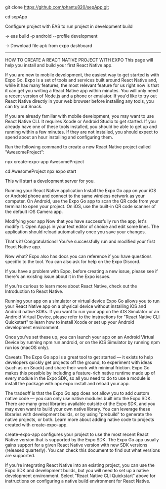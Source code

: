 git clone https://github.com/phantu820/sepApp.git

cd sepApp

Configure project with EAS to run project in development build

-> eas build -p android --profile development

-> Download file apk from expo dashboard

------------------------------------------------
HOW TO CREATE A REACT NATIVE PROJECT WITH EXPO
This page will help you install and build your first React Native app.

If you are new to mobile development, the easiest way to get started is with Expo Go. Expo is a set of tools and services built around React Native and, while it has many features, the most relevant feature for us right now is that it can get you writing a React Native app within minutes. You will only need a recent version of Node.js and a phone or emulator. If you'd like to try out React Native directly in your web browser before installing any tools, you can try out Snack.

If you are already familiar with mobile development, you may want to use React Native CLI. It requires Xcode or Android Studio to get started. If you already have one of these tools installed, you should be able to get up and running within a few minutes. If they are not installed, you should expect to spend about an hour installing and configuring them.

Run the following command to create a new React Native project called "AwesomeProject":

npx create-expo-app AwesomeProject

cd AwesomeProject
npx expo start

This will start a development server for you.

Running your React Native application
Install the Expo Go app on your iOS or Android phone and connect to the same wireless network as your computer. On Android, use the Expo Go app to scan the QR code from your terminal to open your project. On iOS, use the built-in QR code scanner of the default iOS Camera app.

Modifying your app
Now that you have successfully run the app, let's modify it. Open App.js in your text editor of choice and edit some lines. The application should reload automatically once you save your changes.

That's it!
Congratulations! You've successfully run and modified your first React Native app.


Now what?
Expo also has docs you can reference if you have questions specific to the tool. You can also ask for help on the Expo Discord.

If you have a problem with Expo, before creating a new issue, please see if there's an existing issue about it in the Expo issues.

If you're curious to learn more about React Native, check out the Introduction to React Native.

Running your app on a simulator or virtual device
Expo Go allows you to run your React Native app on a physical device without installing iOS and Android native SDKs. If you want to run your app on the iOS Simulator or an Android Virtual Device, please refer to the instructions for "React Native CLI Quickstart" to learn how to install Xcode or set up your Android development environment.

Once you've set these up, you can launch your app on an Android Virtual Device by running npm run android, or on the iOS Simulator by running npm run ios (macOS only).

Caveats
The Expo Go app is a great tool to get started — it exists to help developers quickly get projects off the ground, to experiment with ideas (such as on Snack) and share their work with minimal friction. Expo Go makes this possible by including a feature-rich native runtime made up of every module in the Expo SDK, so all you need to do to use a module is install the package with npx expo install and reload your app.

The tradeoff is that the Expo Go app does not allow you to add custom native code — you can only use native modules built into the Expo SDK. There are many great libraries available outside of the Expo SDK, and you may even want to build your own native library. You can leverage these libraries with development builds, or by using "prebuild" to generate the native projects, or both. Learn more about adding native code to projects created with create-expo-app.

create-expo-app configures your project to use the most recent React Native version that is supported by the Expo SDK. The Expo Go app usually gains support for a given React Native version with new SDK versions (released quarterly). You can check this document to find out what versions are supported.

If you're integrating React Native into an existing project, you can use the Expo SDK and development builds, but you will need to set up a native development environment. Select "React Native CLI Quickstart" above for instructions on configuring a native build environment for React Native.
